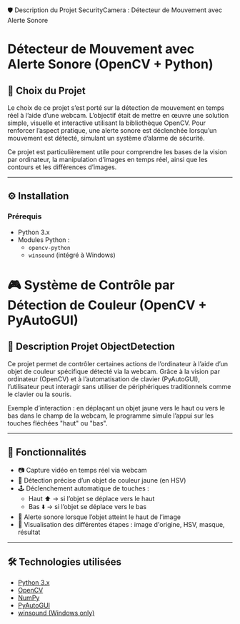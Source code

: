 🛡️ Description du Projet SecurityCamera : Détecteur de Mouvement avec Alerte Sonore

# Détecteur de Mouvement avec Alerte Sonore (OpenCV + Python)

## 🎯 Choix du Projet

Le choix de ce projet s’est porté sur la détection de mouvement en temps réel à l’aide d’une webcam. L’objectif était de mettre en œuvre une solution simple, visuelle et interactive utilisant la bibliothèque OpenCV. Pour renforcer l’aspect pratique, une alerte sonore est déclenchée lorsqu’un mouvement est détecté, simulant un système d’alarme de sécurité.

Ce projet est particulièrement utile pour comprendre les bases de la vision par ordinateur, la manipulation d’images en temps réel, ainsi que les contours et les différences d’images.

---

## ⚙️ Installation

### Prérequis

- Python 3.x
- Modules Python :
  - `opencv-python`
  - `winsound` (intégré à Windows)




# 🎮 Système de Contrôle par Détection de Couleur (OpenCV + PyAutoGUI)

## 📌 Description Projet ObjectDetection

Ce projet permet de contrôler certaines actions de l’ordinateur à l’aide d’un objet de couleur spécifique détecté via la webcam. Grâce à la vision par ordinateur (OpenCV) et à l’automatisation de clavier (PyAutoGUI), l’utilisateur peut interagir sans utiliser de périphériques traditionnels comme le clavier ou la souris.

Exemple d’interaction : en déplaçant un objet jaune vers le haut ou vers le bas dans le champ de la webcam, le programme simule l’appui sur les touches fléchées "haut" ou "bas".

---

## 🧠 Fonctionnalités

- 📷 Capture vidéo en temps réel via webcam
- 🎯 Détection précise d’un objet de couleur jaune (en HSV)
- 🕹️ Déclenchement automatique de touches :
  - Haut ⬆️ → si l’objet se déplace vers le haut
  - Bas ⬇️ → si l’objet se déplace vers le bas
- 🔔 Alerte sonore lorsque l’objet atteint le haut de l’image
- 🧪 Visualisation des différentes étapes : image d'origine, HSV, masque, résultat

---

## 🛠️ Technologies utilisées

- [Python 3.x](https://www.python.org/)
- [OpenCV](https://opencv.org/)
- [NumPy](https://numpy.org/)
- [PyAutoGUI](https://pyautogui.readthedocs.io/en/latest/)
- [winsound (Windows only)](https://docs.python.org/3/library/winsound.html)











